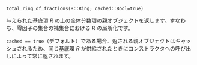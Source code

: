 ```
total_ring_of_fractions(R::Ring; cached::Bool=true)
```

与えられた基底環 $R$ の上の全体分数環の親オブジェクトを返します。すなわち、零因子の集合の補集合における $R$ の局所化です。

`cached == true`（デフォルト）である場合、返される親オブジェクトはキャッシュされるため、同じ基底環 $R$ が供給されたときにコンストラクタへの呼び出しによって常に返されます。
